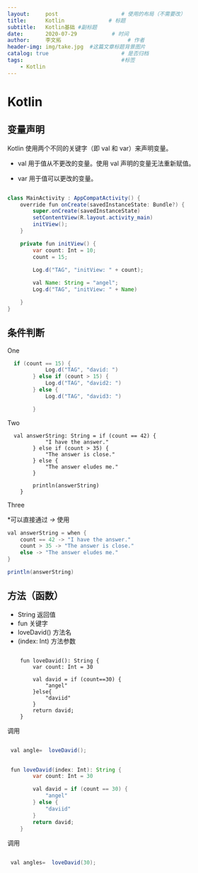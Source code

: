 ```yaml
---
layout:     post                    # 使用的布局（不需要改）
title:      Kotlin              # 标题 
subtitle:   Kotlin基础 #副标题
date:       2020-07-29           # 时间
author:     李文拓                     # 作者
header-img: img/take.jpg  #这篇文章标题背景图片
catalog: true                       # 是否归档
tags:                               #标签
    - Kotlin
---
```



# Kotlin

## 变量声明

Kotlin 使用两个不同的关键字（即 val 和 var）来声明变量。

* val 用于值从不更改的变量。使用 val 声明的变量无法重新赋值。

* var 用于值可以更改的变量。

```java

class MainActivity : AppCompatActivity() {
    override fun onCreate(savedInstanceState: Bundle?) {
        super.onCreate(savedInstanceState)
        setContentView(R.layout.activity_main)
        initView();
    }

    private fun initView() {
        var count: Int = 10;
        count = 15;
       
        Log.d("TAG", "initView: " + count);

        val Name: String = "angel";
        Log.d("TAG", "initView: " + Name)

    }
}

```

## 条件判断

One
```java
  if (count == 15) {
            Log.d("TAG", "david: ")
        } else if (count > 15) {
            Log.d("TAG", "david2: ")
        } else {
            Log.d("TAG", "david3: ")

        }

```

Two

```
  val answerString: String = if (count == 42) {
            "I have the answer."
        } else if (count > 35) {
            "The answer is close."
        } else {
            "The answer eludes me."
        }

        println(answerString)
    }
```

Three

*可以直接通过 *->* 使用

```java
val answerString = when {
    count == 42 -> "I have the answer."
    count > 35 -> "The answer is close."
    else -> "The answer eludes me."
}

println(answerString)
```

## 方法（函数）

* String 返回值
* fun 关键字
* loveDavid() 方法名
* (index: Int) 方法参数


```

    fun loveDavid(): String {
        var count: Int = 30

        val david = if (count==30) {
            "angel"
        }else{
            "daviid"
        }
        return david;
    }
```

调用

```java

 val angle=  loveDavid();
 
```


```java
 fun loveDavid(index: Int): String {
        var count: Int = 30

        val david = if (count == 30) {
            "angel"
        } else {
            "daviid"
        }
        return david;
    }
```

调用

```java

 val angles=  loveDavid(30);
 
```